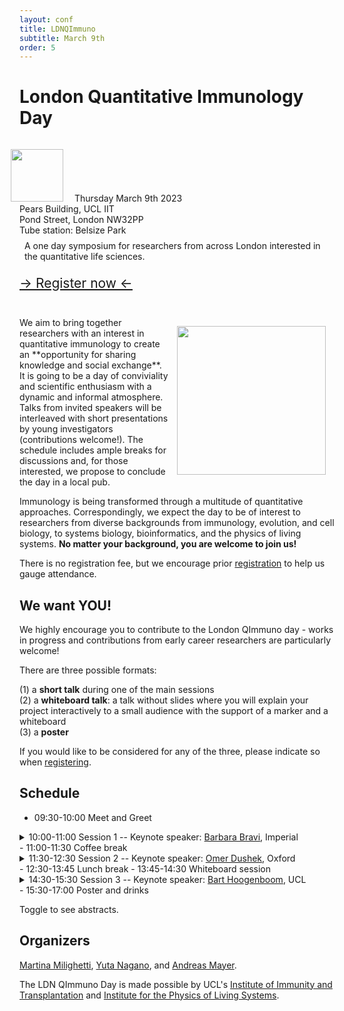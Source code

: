 ```yaml
---
layout: conf
title: LDNQImmuno
subtitle: March 9th
order: 5
---
```


<div class="titlebox">
  <h1>
  London Quantitative Immunology Day
  </h1>
  <div class="box">
  <img style="width:6em;margin-left:-1em;margin-top:1em;margin-right:1em" src="../images/ldnqimmuno.png">
  <span style="text-align:left">
    Thursday March 9th 2023 <br /> 
    Pears Building, UCL IIT <br />
    Pond Street, London NW32PP <br />
    Tube station: Belsize Park <br />
  </span>
  </div>
  <p style="margin-top:0em;padding:0.5rem">
    A one day symposium for researchers from across London interested in the quantitative life sciences. <br />
  </p>
  <p style="margin-top:0em;padding-top:0em;padding-bottom:1em;font-size:150%">
   <a href="https://forms.office.com/Pages/ResponsePage.aspx?id=_oivH5ipW0yTySEKEdmlwsefyMHuSa9KkArfAHERWzNUQ0tOMlJIMElFUEVLNTM0T0RHMk9XSDZaSy4u">&rarr; Register now &larr;</a>
  </p>
</div>

<img style="width:17em;margin-left:1em;margin-top:1em;margin-right:1em" src="../images/ldnday23.png" align="right">
We aim to bring together researchers with an interest in quantitative immunology to create an **opportunity for sharing knowledge and social exchange**. It is going to be a day of conviviality and scientific enthusiasm with a dynamic and informal atmosphere. Talks from invited speakers will be interleaved with short presentations by young investigators (contributions welcome!). The schedule includes ample breaks for discussions and, for those interested, we propose to conclude the day in a local pub.

Immunology is being transformed through a multitude of quantitative approaches. Correspondingly, we expect the day to be of interest to researchers from diverse backgrounds from immunology, evolution, and cell biology, to systems biology, bioinformatics, and the physics of living systems. **No matter your background, you are welcome to join us!**

There is no registration fee, but we encourage prior [registration](https://forms.office.com/Pages/ResponsePage.aspx?id=_oivH5ipW0yTySEKEdmlwsefyMHuSa9KkArfAHERWzNUQ0tOMlJIMElFUEVLNTM0T0RHMk9XSDZaSy4u) to help us gauge attendance.

## We want YOU!

We highly encourage you to contribute to the London QImmuno day - works in progress and contributions from early career researchers are particularly welcome!

There are three possible formats:

(1) a **short talk** during one of the main sessions  
(2) a **whiteboard talk**: a talk without slides where you will explain your project interactively to a small audience with the support of a marker and a whiteboard  
(3) a **poster** 

If you would like to be considered for any of the three, please indicate so when [registering](https://forms.office.com/Pages/ResponsePage.aspx?id=_oivH5ipW0yTySEKEdmlwsefyMHuSa9KkArfAHERWzNUQ0tOMlJIMElFUEVLNTM0T0RHMk9XSDZaSy4u).

## Schedule

- 09:30-10:00 Meet and Greet  
<details>
<summary>
10:00-11:00 Session 1  -- Keynote speaker:  <a href="https://www.imperial.ac.uk/people/b.bravi21">Barbara Bravi</a>, Imperial
</summary>
To be announced
</details>
- 11:00-11:30 Coffee break  
<details>
<summary>
11:30-12:30 Session 2 -- Keynote speaker: <a href="https://dushek.path.ox.ac.uk/">Omer Dushek</a>, Oxford
</summary>
To be announced
</details>
- 12:30-13:45 Lunch break
- 13:45-14:30 Whiteboard session  
<details>
<summary>
14:30-15:30 Session 3 -- Keynote speaker: <a href="https://www.hoogenboom-lab.com/">Bart Hoogenboom</a>, UCL
</summary>
  <h3>Physical membrane properties protect cytotoxic T cells from suicide</h3>
  <p>To eliminate virus-infected and tumour cells, cytotoxic T cells form a synapse with their target, in which they release pro-apoptotic granzymes as well as pore forming proteins called perforin. Perforin punches holes in the target membrane to facilitate cell entry for the granzymes, which next initiate a signalling cascade leading to programmed cell death (apoptosis). It has long been a mystery what protected the T cells from being targeted by the proteins they secrete to kill their targets. I will report on recent studies that have identified such self-protection mechanisms based on the physical properties of the T cell membrane. Notably, enhanced lipid order and packing reduce perforin binding, whereas externalisation of negatively charged lipids results in local deactivation of perforin. This raises the yet unanswered question if similar membrane-based protection could be used by cancer cells to evade immune killing.
  </p>
</details>
- 15:30-17:00 Poster and drinks  

Toggle to see abstracts.

## Organizers

[Martina Milighetti](https://twitter.com/martina_milig), [Yuta Nagano](https://www.yutanagano.com/), and [Andreas Mayer](https://qimmuno.com/).

The LDN QImmuno Day is made possible by UCL's [Institute of Immunity and Transplantation](https://www.ucl.ac.uk/immunity-transplantation/ucl-institute-immunity-and-transplantation) and [Institute for the Physics of Living Systems](https://www.ucl.ac.uk/physics-living-systems/institute-physics-living-systems).
